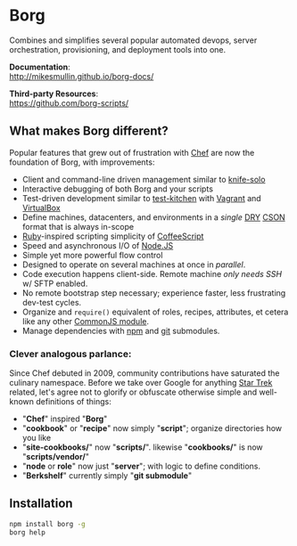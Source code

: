 # Borg

Combines and simplifies several popular automated devops, server orchestration, provisioning, and deployment tools into one.

**Documentation**:  
http://mikesmullin.github.io/borg-docs/

**Third-party Resources**:  
https://github.com/borg-scripts/


## What makes Borg different?

Popular features that grew out of frustration with [Chef](http://www.getchef.com/chef/) are now the foundation of Borg, with improvements:

* Client and command-line driven management similar to [knife-solo](https://github.com/matschaffer/knife-solo)
* Interactive debugging of both Borg and your scripts
* Test-driven development similar to [test-kitchen](https://github.com/test-kitchen/test-kitchen) with [Vagrant](http://vagrantup.com) and [VirtualBox](https://www.virtualbox.org/)
* Define machines, datacenters, and environments in a _single_ [DRY](http://en.wikipedia.org/wiki/Don't_repeat_yourself) [CSON](https://github.com/bevry/cson) format that is always in-scope
* [Ruby](http://www.ruby.org)-inspired scripting simplicity of [CoffeeScript](http://www.coffeescript.org)
* Speed and asynchronous I/O of [Node.JS](http://www.nodejs.org)
* Simple yet more powerful flow control
* Designed to operate on several machines at once in *parallel*.
* Code execution happens client-side. Remote machine *only needs SSH* w/ SFTP enabled.
* No remote bootstrap step necessary; experience faster, less frustrating dev-test cycles.
* Organize and `require()` equivalent of roles, recipes, attributes, et cetera like any other [CommonJS module](http://dailyjs.com/2010/10/18/modules/).
* Manage dependencies with [npm](https://npmjs.org/) and [git](http://git-scm.com/) submodules.

### Clever analogous parlance:

Since Chef debuted in 2009, community contributions have saturated the culinary namespace. Before we take over Google for anything [Star Trek](http://en.wikipedia.org/wiki/Star_Trek:_The_Next_Generation) related, let's agree not to glorify or obfuscate otherwise simple and well-known definitions of things:

* "**Chef**" inspired "**Borg**"
* "**cookbook**" or "**recipe**" now simply "**script**"; organize directories how you like
* "**site-cookbooks/**" now "**scripts/**". likewise "**cookbooks/**" is now "**scripts/vendor/**"
* "**node** or **role**" now just "**server**"; with logic to define conditions.
* "**Berkshelf**" currently simply "**git submodule**"

## Installation

```bash
npm install borg -g
borg help
```
